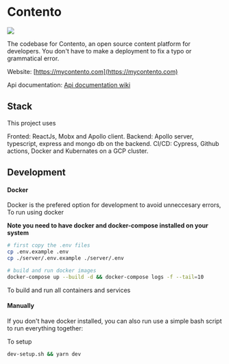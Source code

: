 # Contento

![](https://github.com/marvinkome/contento/workflows/Client%20CI/CD/badge.svg?master)

The codebase for Contento, an open source content platform for developers. You don't have to make a
deployment to fix a typo or grammatical error.

Website: [https://mycontento.com](https://mycontento.com)

Api documentation: [Api documentation wiki](https://github.com/marvinkome/contento/wiki/Contento-API)

## Stack

This project uses

Fronted: ReactJs, Mobx and Apollo client.
Backend: Apollo server, typescript, express and mongo db on the backend.
CI/CD: Cypress, Github actions, Docker and Kubernates on a GCP cluster.

## Development

#### Docker

Docker is the prefered option for development to avoid unneccesary errors, To run using docker

**Note you need to have docker and docker-compose installed on your system**

```bash
# first copy the .env files
cp .env.example .env
cp ./server/.env.example ./server/.env

# build and run docker images
docker-compose up --build -d && docker-compose logs -f --tail=10
```

To build and run all containers and services

#### Manually

If you don't have docker installed, you can also run use a simple bash script to run everything together:

To setup

```bash
dev-setup.sh && yarn dev
```
